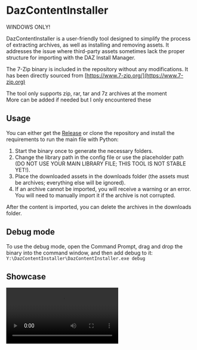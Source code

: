 # DazContentInstaller
WINDOWS ONLY!  

DazContentInstaller is a user-friendly tool designed to simplify the process of extracting archives, as well as installing and removing assets. It addresses the issue where third-party assets sometimes lack the proper structure for importing with the DAZ Install Manager.

The 7-Zip binary is included in the repository without any modifications. It has been directly sourced from [https://www.7-zip.org/](https://www.7-zip.org)  

The tool only supports zip, rar, tar and 7z archives at the moment  
More can be added if needed but I only encountered these

## Usage

You can either get the [Release](https://github.com/Ati1707/DazContentInstaller/releases) or clone the repository and install the requirements to run the main file with Python:

1. Start the binary once to generate the necessary folders.
2. Change the library path in the config file or use the placeholder path (DO NOT USE YOUR MAIN LIBRARY FILE; THIS TOOL IS NOT STABLE YET!).
3. Place the downloaded assets in the downloads folder (the assets must be archives; everything else will be ignored).
4. If an archive cannot be imported, you will receive a warning or an error. You will need to manually import it if the archive is not corrupted.

After the content is imported, you can delete the archives in the downloads folder.

## Debug mode
To use the debug mode, open the Command Prompt, drag and drop the binary into the command window, and then add debug to it:
`Y:\DazContentInstaller\DazContentInstaller.exe debug`

## Showcase

<video src="https://github.com/user-attachments/assets/5170f047-99c4-4373-a2e8-0dd8b0640c3a"/>
